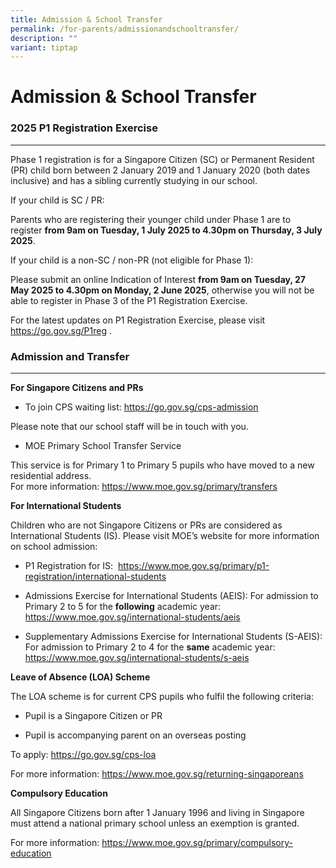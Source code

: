 ```yaml
---
title: Admission & School Transfer
permalink: /for-parents/admissionandschooltransfer/
description: ""
variant: tiptap
---
```

<h1>Admission &amp; School Transfer</h1>
<h3><strong>2025 P1 Registration Exercise</strong></h3>
<hr>
<p>Phase 1 registration is for a Singapore Citizen (SC) or Permanent Resident
(PR) child born between 2 January 2019 and 1 January 2020 (both dates inclusive)
and has a sibling currently studying in our school.</p>
<p>If your child is SC / PR:</p>
<p>Parents who are registering their younger child under Phase 1 are to register&nbsp;<strong>from 9am on Tuesday, 1 July 2025 to 4.30pm on Thursday, 3 July 2025</strong>.</p>
<p>If your child is a non-SC / non-PR (not eligible for Phase 1):</p>
<p>Please submit an online Indication of Interest&nbsp;<strong>from 9am on Tuesday, 27 May 2025 to 4.30pm on Monday, 2 June 2025</strong>,
otherwise you will not be able to register in Phase 3 of the P1 Registration
Exercise.</p>
<p>For the latest updates on P1 Registration Exercise, please visit&nbsp;
<a href="https://go.gov.sg/P1reg" rel="noopener noreferrer nofollow" target="_blank">https://go.gov.sg/P1reg</a>&nbsp;.</p>
<h3><strong>Admission and Transfer</strong></h3>
<hr>
<p><strong>For Singapore Citizens and PRs</strong>
</p>
<ul data-tight="true" class="tight">
<li>
<p>To join&nbsp;CPS waiting list:&nbsp;<a href="https://go.gov.sg/cps-admission" rel="noopener noreferrer nofollow" target="_blank">https://go.gov.sg/cps-admission</a>&nbsp;</p>
</li>
</ul>
<p>Please note that our school staff will be in touch with you.</p>
<ul data-tight="true" class="tight">
<li>
<p>MOE Primary School Transfer Service&nbsp;</p>
</li>
</ul>
<p>This service is for Primary 1 to Primary 5 pupils who have moved to a
new residential address.
<br>For more information:&nbsp;<a href="https://www.moe.gov.sg/primary/transfers" rel="noopener noreferrer nofollow" target="_blank">https://www.moe.gov.sg/primary/transfers</a>
</p>
<p><strong>For International Students</strong>
</p>
<p>Children who are not Singapore Citizens or PRs are considered as International
Students (IS). Please visit MOE’s website for more information on school
admission:</p>
<ul data-tight="true" class="tight">
<li>
<p>P1 Registration for IS:&nbsp; <a href="https://www.moe.gov.sg/primary/p1-registration/international-students" rel="noopener noreferrer nofollow" target="_blank">https://www.moe.gov.sg/primary/p1-registration/international-students</a>
</p>
</li>
<li>
<p>Admissions Exercise for International Students (AEIS): For admission to
Primary 2 to 5&nbsp;for the&nbsp;<strong>following</strong>&nbsp;academic
year: <a href="https://www.moe.gov.sg/international-students/aeis" rel="noopener noreferrer nofollow" target="_blank">https://www.moe.gov.sg/international-students/aeis</a>
</p>
</li>
<li>
<p>Supplementary Admissions Exercise for International Students (S-AEIS):
For admission to Primary 2 to 4 for the&nbsp;<strong>same</strong>&nbsp;academic
year: <a href="https://www.moe.gov.sg/international-students/s-aeis" rel="noopener noreferrer nofollow" target="_blank">https://www.moe.gov.sg/international-students/s-aeis</a>
</p>
</li>
</ul>
<p><strong>Leave of Absence (LOA) Scheme</strong>
</p>
<p>The LOA scheme is for current CPS pupils who fulfil the following criteria:</p>
<ul data-tight="true" class="tight">
<li>
<p>Pupil is a Singapore Citizen or PR</p>
</li>
<li>
<p>Pupil is accompanying parent on an overseas posting</p>
</li>
</ul>
<p>To apply:&nbsp;<a href="https://go.gov.sg/cps-loa" rel="noopener noreferrer nofollow" target="_blank">https://go.gov.sg/cps-loa</a>
</p>
<p>For more information:&nbsp;<a href="https://www.moe.gov.sg/returning-singaporeans" rel="noopener noreferrer nofollow" target="_blank">https://www.moe.gov.sg/returning-singaporeans</a>
</p>
<p><strong>Compulsory Education</strong>
</p>
<p>All Singapore Citizens born after 1 January 1996 and living in Singapore
must attend a national primary school unless an exemption is granted.</p>
<p>For more information:&nbsp;<a href="https://www.moe.gov.sg/primary/compulsory-education" rel="noopener noreferrer nofollow" target="_blank">https://www.moe.gov.sg/primary/compulsory-education</a>
<br>
</p>